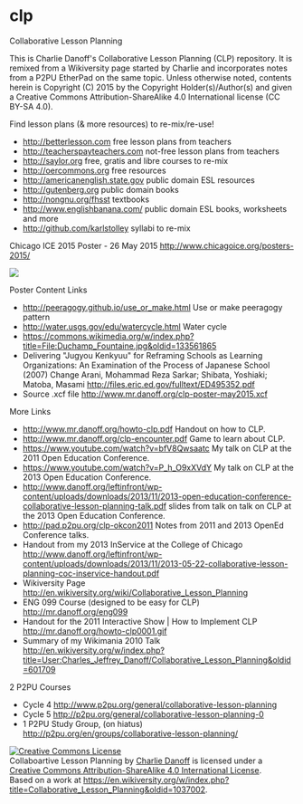# clp
Collaborative Lesson Planning

This is Charlie Danoff's Collaborative Lesson Planning (CLP) repository. It is remixed from a Wikiversity page started by Charlie and incorporates notes from a P2PU EtherPad on the same topic. Unless otherwise noted, contents herein is Copyright (C) 2015 by the Copyright Holder(s)/Author(s) and given a Creative Commons Attribution-ShareAlike 4.0 International license (CC BY-SA 4.0).

Find lesson plans (& more resources) to re-mix/re-use!
* http://betterlesson.com free lesson plans from teachers
* http://teacherspayteachers.com not-free lesson plans from teachers
* http://saylor.org free, gratis and libre courses to re-mix
* http://oercommons.org free resources 
* http://americanenglish.state.gov public domain ESL resources
* http://gutenberg.org public domain books
* http://nongnu.org/fhsst textbooks
* http://www.englishbanana.com/ public domain ESL books, worksheets and more
* http://github.com/karlstolley syllabi to re-mix

Chicago ICE 2015 Poster - 26 May 2015
http://www.chicagoice.org/posters-2015/

<img src="http://www.mr.danoff.org/clp-poster-may2015.jpeg">

Poster Content Links
* http://peeragogy.github.io/use_or_make.html Use or make peeragogy pattern
* http://water.usgs.gov/edu/watercycle.html Water cycle
* https://commons.wikimedia.org/w/index.php?title=File:Duchamp_Fountaine.jpg&oldid=133561865
* Delivering "Jugyou Kenkyuu" for Reframing Schools as  Learning Organizations: An Examination of the Process of Japanese School (2007) Change Arani, Mohammad Reza Sarkar; Shibata, Yoshiaki; Matoba, Masami http://files.eric.ed.gov/fulltext/ED495352.pdf
* Source .xcf file http://www.mr.danoff.org/clp-poster-may2015.xcf

More Links
* http://www.mr.danoff.org/howto-clp.pdf Handout on how to CLP.
* http://www.mr.danoff.org/clp-encounter.pdf Game to learn about CLP.
* https://www.youtube.com/watch?v=bfV8Qwsaatc My talk on CLP at the 2011 Open Education Conference.
* https://www.youtube.com/watch?v=P_h_O9xXVdY My talk on CLP at the 2013 Open Education Conference.
* http://www.danoff.org/leftinfront/wp-content/uploads/downloads/2013/11/2013-open-education-conference-collaborative-lesson-planning-talk.pdf slides from talk on talk on CLP at the 2013 Open Education Conference.
* http://pad.p2pu.org/clp-okcon2011 Notes from 2011 and 2013 OpenEd Conference talks.
* Handout from my 2013 InService at the College of Chicago http://www.danoff.org/leftinfront/wp-content/uploads/downloads/2013/11/2013-05-22-collaborative-lesson-planning-coc-inservice-handout.pdf
* Wikiversity Page http://en.wikiversity.org/wiki/Collaborative_Lesson_Planning
* ENG 099 Course (designed to be easy for CLP) http://mr.danoff.org/eng099
* Handout for the 2011 Interactive Show | How to Implement CLP  http://mr.danoff.org/howto-clp0001.gif
* Summary of my Wikimania 2010 Talk http://en.wikiversity.org/w/index.php?title=User:Charles_Jeffrey_Danoff/Collaborative_Lesson_Planning&oldid=601709

2 P2PU Courses
* Cycle 4 http://www.p2pu.org/general/collaborative-lesson-planning
* Cycle 5 http://p2pu.org/general/collaborative-lesson-planning-0
* 1 P2PU Study Group, (on hiatus) http://p2pu.org/en/groups/collaborative-lesson-planning/

<a rel="license" href="http://creativecommons.org/licenses/by-sa/4.0/"><img alt="Creative Commons License" style="border-width:0" src="https://i.creativecommons.org/l/by-sa/4.0/80x15.png" /></a><br /><span xmlns:dct="http://purl.org/dc/terms/" property="dct:title">Collaboartive Lesson Planning</span> by <a xmlns:cc="http://creativecommons.org/ns#" href="https://github.com/danoff/clp/" property="cc:attributionName" rel="cc:attributionURL">Charlie Danoff</a> is licensed under a <a rel="license" href="http://creativecommons.org/licenses/by-sa/4.0/">Creative Commons Attribution-ShareAlike 4.0 International License</a>.<br />Based on a work at <a xmlns:dct="http://purl.org/dc/terms/" href="https://en.wikiversity.org/w/index.php?title=Collaborative_Lesson_Planning&oldid=1037002" rel="dct:source">https://en.wikiversity.org/w/index.php?title=Collaborative_Lesson_Planning&oldid=1037002</a>.
